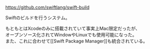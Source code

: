 <https://github.com/swiftlang/swift-build>

Swiftのビルドを行うシステム。

もともとはXcodeのみに搭載されていて事実上Mac限定だったが、  
オープンソース化されてWindowやLinuxでも使用可能になった。  
また、これに合わせて[[Swift Package Manager]]も統合されている。